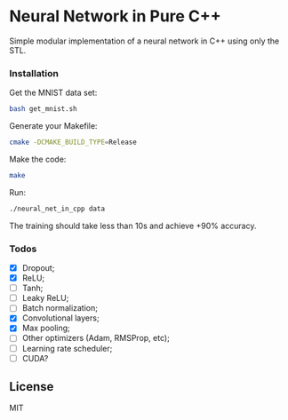 # Neural Network in Pure C++

Simple modular implementation of a neural network in C++ using only the STL. 

### Installation
Get the MNIST data set:

```sh
bash get_mnist.sh
```
Generate your Makefile:
```sh
cmake -DCMAKE_BUILD_TYPE=Release
```
Make the code:
```sh
make
```
Run:
```sh
./neural_net_in_cpp data
```
The training should take less than 10s and achieve +90% accuracy.
### Todos
 - [x] Dropout;
 - [x] ReLU;
 - [ ] Tanh;
 - [ ] Leaky ReLU;
 - [ ] Batch normalization;
 - [x] Convolutional layers;
 - [x] Max pooling;
 - [ ] Other optimizers (Adam, RMSProp, etc);
 - [ ] Learning rate scheduler;
 - [ ] CUDA?

License
----

MIT
